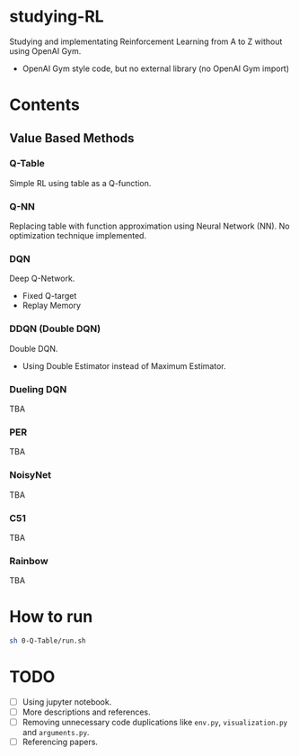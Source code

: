 # studying-RL

Studying and implementating Reinforcement Learning from A to Z without using OpenAI Gym.

* OpenAI Gym style code, but no external library (no OpenAI Gym import)

# Contents

## Value Based Methods

### Q-Table

Simple RL using table as a Q-function.

### Q-NN

Replacing table with function approximation using Neural Network (NN). No optimization technique implemented.

### DQN

Deep Q-Network.

* Fixed Q-target
* Replay Memory

### DDQN (Double DQN)

Double DQN.

* Using Double Estimator instead of Maximum Estimator.

### Dueling DQN

TBA

### PER

TBA

### NoisyNet

TBA

### C51

TBA

### Rainbow

TBA

# How to run

```bash
sh 0-Q-Table/run.sh
```

# TODO

- [ ] Using jupyter notebook.
- [ ] More descriptions and references.
- [ ] Removing unnecessary code duplications like `env.py`, `visualization.py` and `arguments.py`.
- [ ] Referencing papers.
